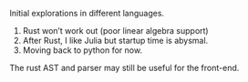 Initial explorations in different languages.

1. Rust won’t work out (poor linear algebra support)
2. After Rust, I like Julia but startup time is abysmal.
3. Moving back to python for now. 

The rust AST and parser may still be useful for the front-end. 